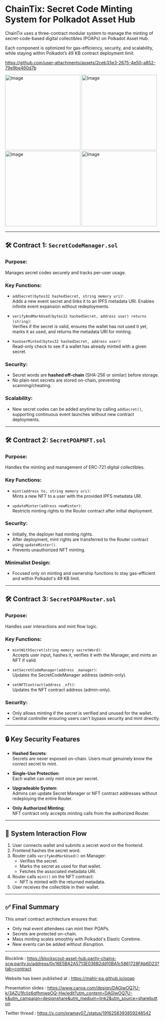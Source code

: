 # ChainTix: Secret Code Minting System for Polkadot Asset Hub

ChainTix uses a three-contract modular system to manage the minting of secret-code-based digital collectibles (POAPs) on Polkadot Asset Hub.

Each component is optimized for gas-efficiency, security, and scalability, while staying within Polkadot’s 49 KB contract deployment limit.

https://github.com/user-attachments/assets/2ceb33e3-2675-4e50-a852-79e9be460d7b

<img width="245" alt="Image" src="https://github.com/user-attachments/assets/e0402dda-101a-4c9a-a678-101932692851" />
<img width="245" alt="Image" src="https://github.com/user-attachments/assets/cda8e8c8-0610-4ebf-a9a8-b160c6da3c87" />
<img width="245" alt="Image" src="https://github.com/user-attachments/assets/2a045118-01ad-4db6-a4c1-49a86ccfe1ee" />
<img width="245" alt="Image" src="https://github.com/user-attachments/assets/3bd06c35-4a65-41c5-98d6-224d5062bd64" />

---

## 🛠 Contract 1: `SecretCodeManager.sol`

### Purpose:
Manages secret codes securely and tracks per-user usage.

### Key Functions:
- `addSecret(bytes32 hashedSecret, string memory uri)`:  
  Adds a new event secret and links it to an IPFS metadata URI. Enables infinite event expansion without redeployments.

- `verifyAndMarkUsed(bytes32 hashedSecret, address user) returns (string)`:  
  Verifies if the secret is valid, ensures the wallet has not used it yet, marks it as used, and returns the metadata URI for minting.

- `hasUserMinted(bytes32 hashedSecret, address user)`:  
  Read-only check to see if a wallet has already minted with a given secret.

### Security:
- Secret words are **hashed off-chain** (SHA-256 or similar) before storage.
- No plain-text secrets are stored on-chain, preventing scanning/cheating.

### Scalability:
- New secret codes can be added anytime by calling `addSecret()`, supporting continuous event launches without new contract deployments.

---

## 🛠 Contract 2: `SecretPOAPNFT.sol`

### Purpose:
Handles the minting and management of ERC-721 digital collectibles.

### Key Functions:
- `mint(address to, string memory uri)`:  
  Mints a new NFT to a user with the provided IPFS metadata URI.

- `updateMinter(address newMinter)`:  
  Restricts minting rights to the Router contract after initial deployment.

### Security:
- Initially, the deployer had minting rights.
- After deployment, mint rights are transferred to the Router contract using `updateMinter()`.
- Prevents unauthorized NFT minting.

### Minimalist Design:
- Focused only on minting and ownership functions to stay gas-efficient and within Polkadot's 49 KB limit.

---

## 🛠 Contract 3: `SecretPOAPRouter.sol`

### Purpose:
Handles user interactions and mint flow logic.

### Key Functions:
- `mintWithSecret(string memory secretWord)`:  
  Accepts user input, hashes it, verifies it with the Manager, and mints an NFT if valid.

- `setSecretCodeManager(address _manager)`:  
  Updates the SecretCodeManager address (admin-only).

- `setNFTContract(address _nft)`:  
  Updates the NFT contract address (admin-only).

### Security:
- Only allows minting if the secret is verified and unused for the wallet.
- Central controller ensuring users can't bypass security and mint directly.

---

## 🔒 Key Security Features

- **Hashed Secrets**:  
  Secrets are never exposed on-chain. Users must genuinely know the correct secret to mint.

- **Single-Use Protection**:  
  Each wallet can only mint once per secret.

- **Upgradeable System**:  
  Admins can update Secret Manager or NFT contract addresses without redeploying the entire Router.

- **Only Authorized Minting**:  
  NFT contract only accepts minting calls from the authorized Router.

---

## 🔗 System Interaction Flow

1. User connects wallet and submits a secret word on the frontend.
2. Frontend hashes the secret word.
3. Router calls `verifyAndMarkUsed()` on Manager:
   - Verifies the secret.
   - Marks the secret as used for that wallet.
   - Fetches the associated metadata URI.
4. Router calls `mint()` on the NFT contract:
   - NFT is minted with the returned metadata.
5. User receives the collectible in their wallet.

---

## ✅ Final Summary

This smart contract architecture ensures that:
- Only real event attendees can mint their POAPs.
- Secrets are protected on-chain.
- Mass minting scales smoothly with Polkadot's Elastic Coretime.
- New events can be added without disruption.

---

Blocklink : https://blockscout-asset-hub.parity-chains-scw.parity.io/address/0x16E5BA2A5713E036B2dd10BA1c5861728FAb6D23?tab=contract

Website has been published at : https://mahir-pa.github.io/poap

Presentation slides : https://www.canva.com/design/DAGlwOQ7U-k/3AZU1fcIiz6qfhmwpOQ-Hw/edit?utm_content=DAGlwOQ7U-k&utm_campaign=designshare&utm_medium=link2&utm_source=sharebutton

Twitter thread : https://x.com/pramay07_/status/1916258393859248542



